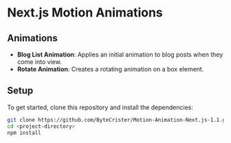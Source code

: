 # Next.js Motion Animations

## Animations

- **Blog List Animation**: Applies an initial animation to blog posts when they come into view.
- **Rotate Animation**: Creates a rotating animation on a box element.

## Setup

To get started, clone this repository and install the dependencies:

```bash
git clone https://github.com/ByteCrister/Motion-Animation-Next.js-1.1.git
cd <project-directory>
npm install
